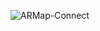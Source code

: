 ![ARMap-Connect](https://github.com/s1f10210254/ArMapSns/assets/85672296/4bd023e4-ed7d-4b0d-98d0-9ead81dbef1d)
